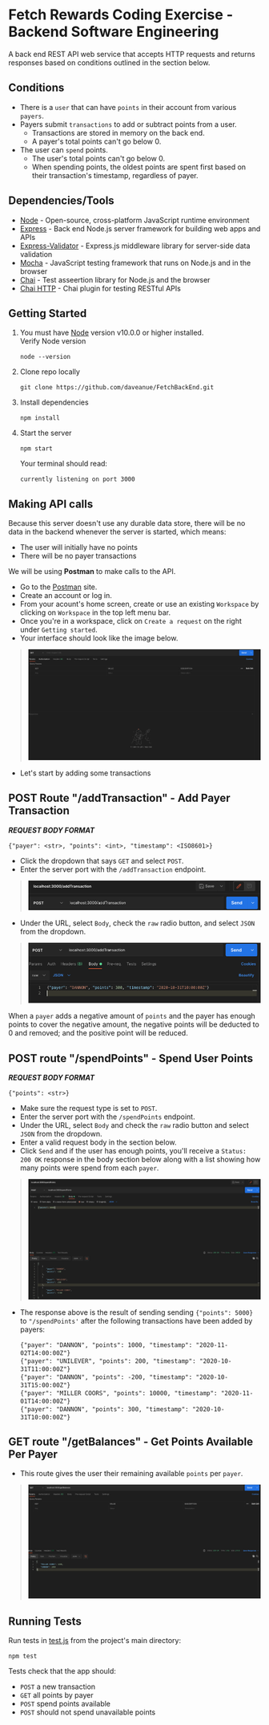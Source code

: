 # Fetch Rewards Coding Exercise - Backend Software Engineering
A back end REST API web service that accepts HTTP requests and returns responses based on conditions outlined in the section below. 

## Conditions
* There is a `user` that can have `points` in their account from various `payers`.
* Payers submit `transactions` to add or subtract points from a user.
  * Transactions are stored in memory on the back end.
  * A payer's total points can't go below 0.
* The user can `spend` points.
  * The user's total points can't go below 0.
  * When spending points, the oldest points are spent first based on their transaction's timestamp, regardless of payer.

## Dependencies/Tools
* [Node](https://nodejs.org/) - Open-source, cross-platform JavaScript runtime environment
* [Express](https://expressjs.com/) - Back end Node.js server framework for building web apps and APIs
* [Express-Validator](https://express-validator.github.io/docs/) - Express.js middleware library for server-side data validation
* [Mocha](https://mochajs.org/) - JavaScript testing framework that runs on Node.js and in the browser
* [Chai](https://www.chaijs.com/) - Test asseertion library for Node.js and the browser
* [Chai HTTP](https://www.npmjs.com/package/chai-http) - Chai plugin for testing RESTful APIs


## Getting Started
1) You must have [Node](https://nodejs.org/) version v10.0.0 or higher installed.  
  Verify Node version
    ```
    node --version
    ```
2) Clone repo locally
    ```
    git clone https://github.com/daveanue/FetchBackEnd.git
    ```
3) Install dependencies
    ```
    npm install
    ```
4) Start the server
    ```
    npm start
    ```
    Your terminal should read:
    ```
    currently listening on port 3000
    ```

## Making API calls
Because this server doesn't use any durable data store, there will be no data in the backend whenever the server is started, which means:
* The user will initially have no points
* There will be no payer transactions

We will be using **Postman** to make calls to the API.  
* Go to the [Postman](https://www.postman.com/) site.
* Create an account or log in.
* From your acount's home screen, create or use an existing `Workspace` by clicking on `Workspace` in the top left menu bar.
* Once you're in a workspace, click on `Create a request` on the right under `Getting started`.
* Your interface should look like the image below.
>![Postman 1](/images/postman-1.png)
* Let's start by adding some transactions

## POST Route "/addTransaction" - Add Payer Transaction
***REQUEST BODY FORMAT*** 
```
{"payer": <str>, "points": <int>, "timestamp": <ISO8601>}
```
* Click the dropdown that says `GET` and select `POST`.
* Enter the server port with the `/addTransaction` endpoint.
>![Postman 2](/images/postman-2.png)
* Under the URL, select `Body`, check the `raw` radio button, and select `JSON` from the dropdown.
>![Postman 3](/images/postman-3.png)




When a `payer` adds a negative amount of `points` and the payer has enough points to cover the negative amount, the negative points will be deducted to 0 and removed; and the positive point will be reduced.

## POST route "/spendPoints" - Spend User Points
***REQUEST BODY FORMAT***
```
{"points": <str>}
```
* Make sure the request type is set to `POST`.
* Enter the server port with the `/spendPoints` endpoint.
* Under the URL, select `Body` and  check the `raw` radio button and select `JSON` from the dropdown.
* Enter a valid request body in the section below.
* Click  `Send` and if the user has enough points, you'll receive a `Status: 200 OK` response in the body section below along with a list showing how many points were spend from each `payer`.
>![Postman 4](/images/postman-4.png)
* The response above is the result of sending sending `{"points": 5000}` to `"/spendPoints'` after the following transactions have been added by payers:
  ```
  {"payer": "DANNON", "points": 1000, "timestamp": "2020-11-02T14:00:00Z"}
  {"payer": "UNILEVER", "points": 200, "timestamp": "2020-10-31T11:00:00Z"}
  {"payer": "DANNON", "points": -200, "timestamp": "2020-10-31T15:00:00Z"}
  {"payer": "MILLER COORS", "points": 10000, "timestamp": "2020-11-01T14:00:00Z"}
  {"payer": "DANNON", "points": 300, "timestamp": "2020-10-31T10:00:00Z"}
  ```

## GET route "/getBalances" - Get Points Available Per Payer
* This route gives the user their remaining available `points` per `payer`.
>![Postman 5](/images/postman-5.png)

## Running Tests
Run tests in [test.js](test/test.js) from the project's main directory:
```
npm test
```
Tests check that the app should:
* `POST` a new transaction
* `GET` all points by payer
* `POST` spend points available
* `POST` should not spend unavailable points
